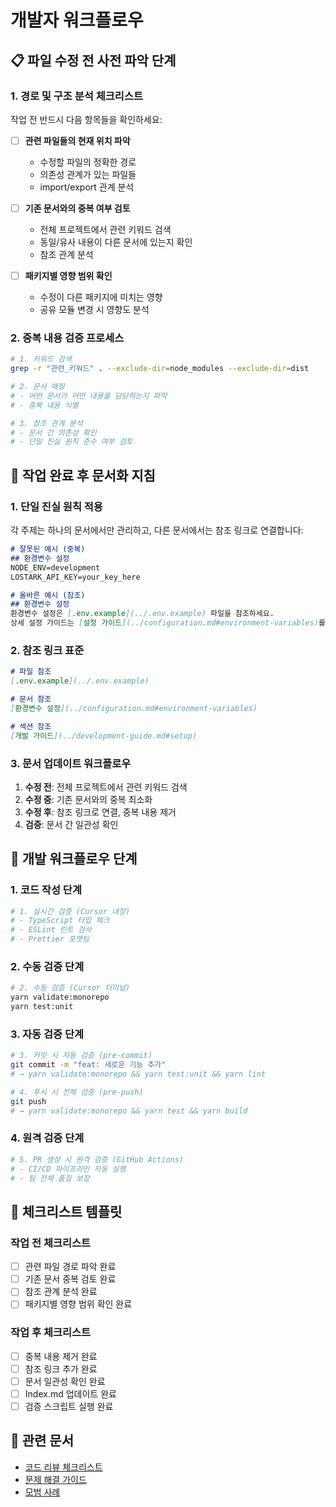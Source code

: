 # 개발자 워크플로우

## 📋 파일 수정 전 사전 파악 단계

### 1. 경로 및 구조 분석 체크리스트

작업 전 반드시 다음 항목들을 확인하세요:

- [ ] **관련 파일들의 현재 위치 파악**
  - 수정할 파일의 정확한 경로
  - 의존성 관계가 있는 파일들
  - import/export 관계 분석

- [ ] **기존 문서와의 중복 여부 검토**
  - 전체 프로젝트에서 관련 키워드 검색
  - 동일/유사 내용이 다른 문서에 있는지 확인
  - 참조 관계 분석

- [ ] **패키지별 영향 범위 확인**
  - 수정이 다른 패키지에 미치는 영향
  - 공유 모듈 변경 시 영향도 분석

### 2. 중복 내용 검증 프로세스

```bash
# 1. 키워드 검색
grep -r "관련_키워드" . --exclude-dir=node_modules --exclude-dir=dist

# 2. 문서 매핑
# - 어떤 문서가 어떤 내용을 담당하는지 파악
# - 중복 내용 식별

# 3. 참조 관계 분석
# - 문서 간 의존성 확인
# - 단일 진실 원칙 준수 여부 검토
```

## 🔧 작업 완료 후 문서화 지침

### 1. 단일 진실 원칙 적용

각 주제는 하나의 문서에서만 관리하고, 다른 문서에서는 참조 링크로 연결합니다:

```markdown
# 잘못된 예시 (중복)
## 환경변수 설정
NODE_ENV=development
LOSTARK_API_KEY=your_key_here

# 올바른 예시 (참조)
## 환경변수 설정
환경변수 설정은 [.env.example](../.env.example) 파일을 참조하세요.
상세 설정 가이드는 [설정 가이드](../configuration.md#environment-variables)를 참조하세요.
```

### 2. 참조 링크 표준

```markdown
# 파일 참조
[.env.example](../.env.example)

# 문서 참조
[환경변수 설정](../configuration.md#environment-variables)

# 섹션 참조
[개발 가이드](../development-guide.md#setup)
```

### 3. 문서 업데이트 워크플로우

1. **수정 전**: 전체 프로젝트에서 관련 키워드 검색
2. **수정 중**: 기존 문서와의 중복 최소화
3. **수정 후**: 참조 링크로 연결, 중복 내용 제거
4. **검증**: 문서 간 일관성 확인

## 🚀 개발 워크플로우 단계

### 1. 코드 작성 단계
```bash
# 1. 실시간 검증 (Cursor 내장)
# - TypeScript 타입 체크
# - ESLint 린트 검사
# - Prettier 포맷팅
```

### 2. 수동 검증 단계
```bash
# 2. 수동 검증 (Cursor 터미널)
yarn validate:monorepo
yarn test:unit
```

### 3. 자동 검증 단계
```bash
# 3. 커밋 시 자동 검증 (pre-commit)
git commit -m "feat: 새로운 기능 추가"
# → yarn validate:monorepo && yarn test:unit && yarn lint

# 4. 푸시 시 전체 검증 (pre-push)
git push
# → yarn validate:monorepo && yarn test && yarn build
```

### 4. 원격 검증 단계
```bash
# 5. PR 생성 시 원격 검증 (GitHub Actions)
# - CI/CD 파이프라인 자동 실행
# - 팀 전체 품질 보장
```

## 📝 체크리스트 템플릿

### 작업 전 체크리스트
- [ ] 관련 파일 경로 파악 완료
- [ ] 기존 문서 중복 검토 완료
- [ ] 참조 관계 분석 완료
- [ ] 패키지별 영향 범위 확인 완료

### 작업 후 체크리스트
- [ ] 중복 내용 제거 완료
- [ ] 참조 링크 추가 완료
- [ ] 문서 일관성 확인 완료
- [ ] Index.md 업데이트 완료
- [ ] 검증 스크립트 실행 완료

## 🔗 관련 문서

- [코드 리뷰 체크리스트](./code-review-checklist.md)
- [문제 해결 가이드](./troubleshooting-guide.md)
- [모범 사례](./best-practices.md)